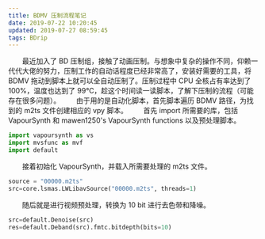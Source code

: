 ```yaml
---
title: BDMV 压制流程笔记
date: 2019-07-22 10:20:45
updated: 2019-07-27 08:59:45
tags: BDrip
---
```

　　最近加入了 BD 压制组，接触了动画压制。与想象中复杂的操作不同，仰赖一代代大佬的努力，压制工作的自动话程度已经非常高了，安装好需要的工具，将 BDMV 拖动到脚本上就可以全自动压制了。压制过程中 CPU 全核占有率达到了 100%，温度也达到了 99℃，趁这个时间读一读脚本，了解下压制的流程（可能存在很多问题）。
　　由于用的是自动化脚本，首先脚本遍历 BDMV 路径，为找到的 m2ts 文件创建相应的 vpy 脚本。
　　首先 import 所需要的库，包括 VapourSynth 和 mawen1250's VapourSynth functions 以及预处理脚本。
``` python
import vapoursynth as vs
import mvsfunc as mvf
import default
```
　　接着初始化 VapourSynth，并载入所需要处理的 m2ts 文件。
``` python
source = "00000.m2ts"
src=core.lsmas.LWLibavSource("00000.m2ts", threads=1)
```
　　随后就是进行视频预处理，转换为 10 bit 进行去色带和降噪。
``` python
src=default.Denoise(src)
res=default.Deband(src).fmtc.bitdepth(bits=10)
```